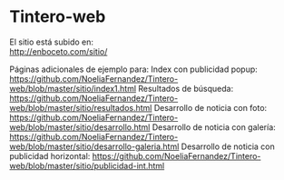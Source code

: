 # Tintero-web
El sitio está subido en:  
http://enboceto.com/sitio/


Páginas adicionales de ejemplo para:
Index con publicidad popup: https://github.com/NoeliaFernandez/Tintero-web/blob/master/sitio/index1.html
Resultados de búsqueda: https://github.com/NoeliaFernandez/Tintero-web/blob/master/sitio/resultados.html
Desarrollo de noticia con foto: https://github.com/NoeliaFernandez/Tintero-web/blob/master/sitio/desarrollo.html
Desarrollo de noticia con galería: https://github.com/NoeliaFernandez/Tintero-web/blob/master/sitio/desarrollo-galeria.html
Desarrollo de noticia con publicidad horizontal: https://github.com/NoeliaFernandez/Tintero-web/blob/master/sitio/publicidad-int.html
